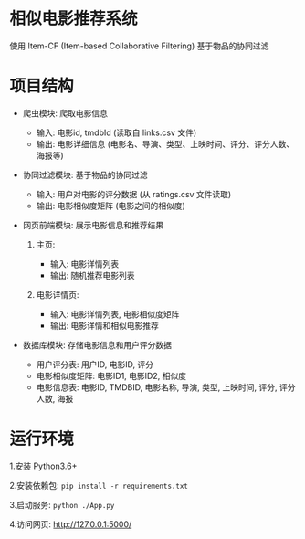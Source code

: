 # 相似电影推荐系统

使用 Item-CF (Item-based Collaborative Filtering) 基于物品的协同过滤

# 项目结构

- 爬虫模块: 爬取电影信息
    
    - 输入: 电影id, tmdbId (读取自 links.csv 文件)
    - 输出: 电影详细信息 (电影名、导演、类型、上映时间、评分、评分人数、海报等)

- 协同过滤模块: 基于物品的协同过滤
    
    - 输入: 用户对电影的评分数据 (从 ratings.csv 文件读取)
    - 输出: 电影相似度矩阵 (电影之间的相似度)

- 网页前端模块: 展示电影信息和推荐结果

    1. 主页: 
        - 输入: 电影详情列表
        - 输出: 随机推荐电影列表

    2. 电影详情页: 
        - 输入: 电影详情列表, 电影相似度矩阵
        - 输出: 电影详情和相似电影推荐

- 数据库模块: 存储电影信息和用户评分数据

    - 用户评分表: 用户ID, 电影ID, 评分
    - 电影相似度矩阵: 电影ID1, 电影ID2, 相似度
    - 电影信息表: 电影ID, TMDBID, 电影名称, 导演, 类型, 上映时间, 评分, 评分人数, 海报


# 运行环境

1.安装 Python3.6+

2.安装依赖包: ```pip install -r requirements.txt```

3.启动服务: ```python ./App.py ```

4.访问网页: http://127.0.0.1:5000/
